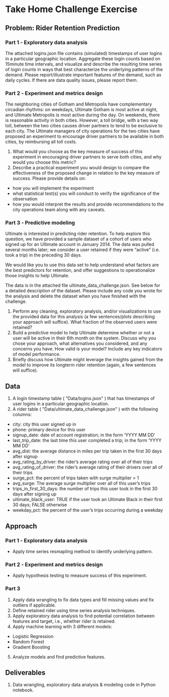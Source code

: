 # Take Home Challenge Exercise


## Problem: Rider Retention Prediction

### Part 1 ‑ Exploratory data analysis
The attached logins.json file contains (simulated) timestamps of user logins in a particular geographic location. Aggregate these login counts based on 15minute time intervals, and visualize and describe the resulting time series of login counts in ways that best characterize the underlying patterns of the demand. Please report/illustrate important features of the demand, such as daily cycles. If there are data quality issues, please report them.

### Part 2 ‑ Experiment and metrics design
The neighboring cities of Gotham and Metropolis have complementary circadian rhythms: on weekdays, Ultimate Gotham is most active at night, and Ultimate Metropolis is most active during the day. On weekends, there is reasonable activity in both cities. However, a toll bridge, with a two way toll, between the two cities causes driver partners to tend to be exclusive to each city. The Ultimate managers of city operations for the two cities have proposed an experiment to encourage driver partners to be available in both cities, by
reimbursing all toll costs.

1. What would you choose as the key measure of success of this experiment in
encouraging driver partners to serve both cities, and why would you choose this metric?
2. Describe a practical experiment you would design to compare the effectiveness of the
proposed change in relation to the key measure of success. Please provide details on:
  * how you will implement the experiment
  * what statistical test(s) you will conduct to verify the significance of the observation
  * how you would interpret the results and provide recommendations to the city operations team along with any caveats.

### Part 3 ‑ Predictive modeling
Ultimate is interested in predicting rider retention. To help explore this question, we have provided a sample dataset of a cohort of users who signed up for an Ultimate account in January 2014. The data was pulled several months later; we consider a user retained if they were “active” (i.e. took a trip) in the preceding 30 days.

We would like you to use this data set to help understand what factors are the best predictors for retention, and offer suggestions to operationalize those insights to help Ultimate.

The data is in the attached file ultimate_data_challenge.json. See below for a detailed description of the dataset. Please include any code you wrote for the analysis and delete the dataset when you have finished with the challenge.

1. Perform any cleaning, exploratory analysis, and/or visualizations to use the provided data for this analysis (a few sentences/plots describing your approach will suffice). What fraction of the observed users were retained?
2. Build a predictive model to help Ultimate determine whether or not a user will be active in their 6th month on the system. Discuss why you chose your approach, what alternatives you considered, and any concerns you have. How valid is your model? Include any key indicators of model performance.
3. Briefly discuss how Ultimate might leverage the insights gained from the model to improve its longterm rider retention (again, a few sentences will suffice).

## Data
1. A login timestamp table ( "Data/logins.json" ) that has timestamps of user logins in a particular geographic location.
2. A rider table ( "Data/ultimate\_data\_challenge.json" ) with the following columns:
  * city: city this user signed up in
  * phone: primary device for this user
  * signup_date: date of account registration; in the form ‘YYYY MM DD’
  * last_trip_date: the last time this user completed a trip; in the form ‘YYYY MM DD’
  * avg_dist: the average distance in miles per trip taken in the first 30 days after signup
  * avg_rating_by_driver: the rider’s average rating over all of their trips
  * avg_rating_of_driver: the rider’s average rating of their drivers over all of their trips
  * surge_pct: the percent of trips taken with surge multiplier > 1
  * avg_surge: The average surge multiplier over all of this user’s trips
  * trips_in_first_30_days: the number of trips this user took in the first 30 days after signing up
  * ultimate_black_user: TRUE if the user took an Ultimate Black in their first 30 days; FALSE otherwise
  * weekday_pct: the percent of the user’s trips occurring during a weekday


## Approach

### Part 1 ‑ Exploratory data analysis
* Apply time series resmapling method to identify underlying pattern.

### Part 2 ‑ Experiment and metrics design
* Apply hypothesis testing to measure success of this experiment.

### Part 3
1. Apply data wrangling to fix data types and fill missing values and fix outliers if applicable.
2. Define retained rider using time series analysis techniques.
3. Apply exploratory data analysis to find potential correlation between features and target, i.e., whether rider is retained.
4. Apply machine learning with 3 different models:
  * Logistic Regression
  * Random Forest
  * Gradient Boosting
5. Analyze models and find predictive features.


## Deliverables
1. Data wrangling, exploratory data analysis & modeling code in Python notebook.
